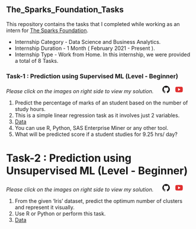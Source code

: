 ## The_Sparks_Foundation_Tasks
This repository contains the tasks that I completed while working as an intern for [The Sparks Foundation](https://www.thesparksfoundationsingapore.org/).
- Internship Category - Data Science and Business Analytics.
- Internship Duration - 1 Month ( February 2021 - Present ).
- Internship Type - Work from Home.
In this internship, we were provided a total of 8 Tasks.

### Task-1 : Prediction using Supervised ML (Level - Beginner)
*Please click on the images on right side to view my solution.* &nbsp;&nbsp;&nbsp;&nbsp; [![link](https://github.com/devrishigoswami89/The_Sparks_Foundation_Tasks/blob/main/img/iconfinder_github_317712.png)](https://github.com/devrishigoswami89/The_Sparks_Foundation_Tasks/blob/main/Task_1_TSP_LinearRegression.ipynb)&nbsp;&nbsp;&nbsp;&nbsp;[![link](https://github.com/devrishigoswami89/The_Sparks_Foundation_Tasks/blob/main/img/iconfinder_youtube_317714.png)](https://youtu.be/kWVJP1It5UY)

1. Predict the percentage of marks of an student based on the number of study hours.
2. This is a simple linear regression task as it involves just 2 variables.
3. [Data](https://raw.githubusercontent.com/AdiPersonalWorks/Random/master/student_scores%20-%20student_scores.csv) 
4. You can use R, Python, SAS Enterprise Miner or any other tool.
5. What will be predicted score if a student studies for 9.25 hrs/ day?

# Task-2 : Prediction using Unsupervised ML (Level - Beginner)
*Please click on the images on right side to view my solution.*  &nbsp;&nbsp;&nbsp;&nbsp; [![link](https://github.com/devrishigoswami89/The_Sparks_Foundation_Tasks/blob/main/img/iconfinder_github_317712.png)](https://github.com/devrishigoswami89/The_Sparks_Foundation_Tasks/blob/main/TSF_Task2.ipynb)&nbsp;&nbsp;&nbsp;&nbsp;[![link](https://github.com/devrishigoswami89/The_Sparks_Foundation_Tasks/blob/main/img/iconfinder_youtube_317714.png)](https://youtu.be/JgIdjEG9iGg)

1. From the given ‘Iris’ dataset, predict the optimum number of clusters and represent it visually.
2. Use R or Python or perform this task.
3. [Data](https://drive.google.com/file/d/11Iq7YvbWZbt8VXjfm06brx66b10YiwK-/view)

